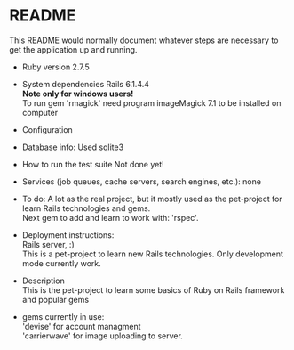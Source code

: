 # README

This README would normally document whatever steps are necessary to get the
application up and running.

* Ruby version
  2.7.5
* System dependencies
  Rails 6.1.4.4
  <br />
  <strong>Note only for windows users!</strong><br />
  To run gem 'rmagick' need program imageMagick 7.1 to be installed on computer
* Configuration
  
* Database info:
  Used sqlite3

* How to run the test suite
  Not done yet!
* Services (job queues, cache servers, search engines, etc.): none
* To do:
  A lot as the real project, but it mostly used as the pet-project for learn Rails technologies and gems.<br />
  Next gem to add and learn to work with: 'rspec'.
* Deployment instructions: <br />
  Rails server, :)<br />
  This is a pet-project to learn new Rails technologies. Only development mode currently work.

* Description <br />
This is the pet-project to learn some basics of Ruby on Rails framework and popular gems <br />
* gems currently in use: <br />
 'devise' for account managment<br />
 'carrierwave' for image uploading to server.
